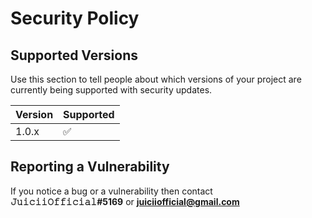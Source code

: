 # Security Policy

## Supported Versions

Use this section to tell people about which versions of your project are
currently being supported with security updates.

| Version | Supported          |
| ------- | ------------------ |
| 1.0.x   | :white_check_mark: |


## Reporting a Vulnerability

If you notice a bug or a vulnerability then contact **𝙹𝚞𝚒𝚌𝚒𝚒𝙾𝚏𝚏𝚒𝚌𝚒𝚊𝚕#5169** or **[juiciiofficial@gmail.com](mailto:juiciiofficial@gmail.com)**
